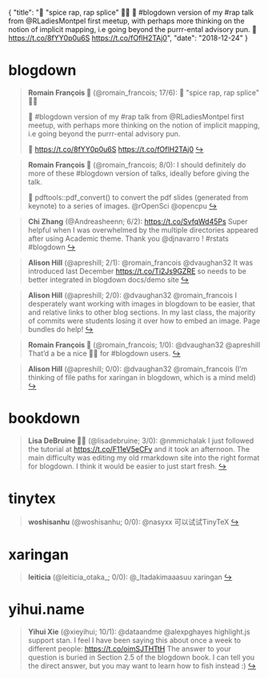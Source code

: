 {
  "title": "📝 \"spice rap, rap splice\" 🎼🎤 🧩 #blogdown version of my #rap talk from @RLadiesMontpel first meetup, with perhaps more thinking on the notion of implicit mapping, i.e going beyond the purrr-ental advisory pun. 🔗 https://t.co/8fYY0p0u6S https://t.co/fOflH2TAj0",
  "date": "2018-12-24"
}

# blogdown

> **Romain François 🦄** (@romain_francois; 17/6): 📝 "spice rap, rap splice" 🎼🎤 
> >
> 🧩 #blogdown version of my #rap talk from @RLadiesMontpel first meetup, with perhaps more thinking on the notion of implicit mapping, i.e going beyond the purrr-ental advisory pun. 
> >
> 🔗 https://t.co/8fYY0p0u6S https://t.co/fOflH2TAj0  [&#8618;](https://twitter.com/xieyihui/status/1076793823362191360)

<!-- -->


> **Romain François 🦄** (@romain_francois; 8/0): I should definitely do more of these #blogdown version of talks, ideally before giving the talk. 
> >
> 🧬 pdftools::pdf_convert() to convert the pdf slides (generated from keynote) to a series of images. @rOpenSci @opencpu  [&#8618;](https://twitter.com/xieyihui/status/1076797703940702214)

<!-- -->


> **Chi Zhang** (@Andreasheenn; 6/2): https://t.co/SvfqWd45Ps Super helpful when I was overwhelmed by the multiple directories appeared after using Academic theme. Thank you @djnavarro ! #rstats #blogdown  [&#8618;](https://twitter.com/xieyihui/status/1076986225221873664)

<!-- -->


> **Alison Hill** (@apreshill; 2/1): @romain_francois @dvaughan32 It was introduced last December https://t.co/Ti2Js9GZRE so needs to be better integrated in blogdown docs/demo site  [&#8618;](https://twitter.com/xieyihui/status/1076861585086328833)

<!-- -->


> **Alison Hill** (@apreshill; 2/0): @dvaughan32 @romain_francois I desperately want working with images in blogdown to be easier, that and relative links to other blog sections. In my last class, the majority of commits were students losing it over how to embed an image. Page bundles do help!  [&#8618;](https://twitter.com/xieyihui/status/1076861346874970117)

<!-- -->


> **Romain François 🦄** (@romain_francois; 1/0): @dvaughan32 @apreshill That’d a be a nice 🎄🎁 for #blogdown users.  [&#8618;](https://twitter.com/xieyihui/status/1076863495277293570)

<!-- -->


> **Alison Hill** (@apreshill; 0/0): @dvaughan32 @romain_francois (I’m thinking of file paths for xaringan in blogdown, which is a mind meld)  [&#8618;](https://twitter.com/xieyihui/status/1076863568807526400)

<!-- -->


# bookdown

> **Lisa DeBruine 🏳️‍🌈** (@lisadebruine; 3/0): @nmmichalak I just followed the tutorial at https://t.co/F11eV5eCFv and it took an afternoon. The main difficulty was editing my old rmarkdown site into the right format for blogdown. I think it would be easier to just start fresh.  [&#8618;](https://twitter.com/xieyihui/status/1076562111751507968)

<!-- -->


# tinytex

> **woshisanhu** (@woshisanhu; 0/0): @nasyxx 可以试试TinyTeX  [&#8618;](https://twitter.com/xieyihui/status/1077012672476983296)

<!-- -->


# xaringan

> **leiticia** (@leiticia_otaka_; 0/0): @_Itadakimaaasuu xaringan  [&#8618;](https://twitter.com/xieyihui/status/1077005046578118662)

<!-- -->


# yihui.name

> **Yihui Xie** (@xieyihui; 10/1): @dataandme @alexpghayes highlight.js support stan. I feel I have been saying this about once a week to different people: https://t.co/oimSJTHTtH The answer to your question is buried in Section 2.5 of the blogdown book. I can tell you the direct answer, but you may want to learn how to fish instead :)  [&#8618;](https://twitter.com/xieyihui/status/1076350514789580801)

<!-- -->


